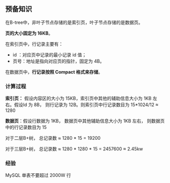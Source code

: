 ## 预备知识

在B-tree中，非叶子节点存储的是索引页，叶子节点存储的是数据页。

**页的大小固定为 16KB**。

在索引页中，行记录主要有：

- id ：对应页中记录的最小记录 id 值；
- 页号：地址是指向对应页的指针，固定为 4B。

在数据页中，**行记录按照 Compact 格式来存储**。





### 计算过程

**索引页：** 假设内容区的大小为 15KB，索引页中其他的辅助信息大小为 1KB 左右。假设Id 为 8B， 则行记录为 12B。则索引页中行记录数目为 15*1024/12 ≈ 1280

**数据页**：假设行数据为 1KB， 数据页中其他辅助信息大小为 1KB 左右， 则数据页中的行记录数目为 15 

对于二层B+树， 总记录数 ≈ 1280 * 15 = 19200

对于三层B+树， 总记录数 ≈ 1280 * 1280 * 15 = 2457600 ≈ 2.45kw





### 经验

MySQL 单表不要超过 2000W 行